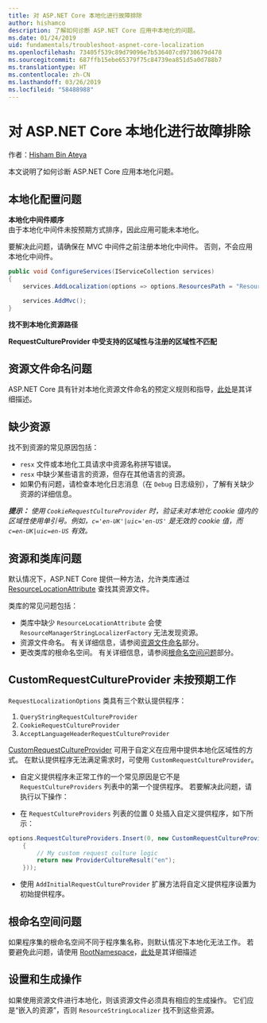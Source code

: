 ```yaml
---
title: 对 ASP.NET Core 本地化进行故障排除
author: hishamco
description: 了解如何诊断 ASP.NET Core 应用中本地化的问题。
ms.date: 01/24/2019
uid: fundamentals/troubleshoot-aspnet-core-localization
ms.openlocfilehash: 73405f539c89d79096e7b536407cd9730679d478
ms.sourcegitcommit: 687ffb15ebe65379f75c84739ea851d5a0d788b7
ms.translationtype: HT
ms.contentlocale: zh-CN
ms.lasthandoff: 03/26/2019
ms.locfileid: "58488988"
---
```

# <a name="troubleshoot-aspnet-core-localization"></a>对 ASP.NET Core 本地化进行故障排除

作者：[Hisham Bin Ateya](https://github.com/hishamco)

本文说明了如何诊断 ASP.NET Core 应用本地化问题。

## <a name="localization-configuration-issues"></a>本地化配置问题

**本地化中间件顺序**  
由于本地化中间件未按预期方式排序，因此应用可能未本地化。

要解决此问题，请确保在 MVC 中间件之前注册本地化中间件。 否则，不会应用本地化中间件。

```csharp
public void ConfigureServices(IServiceCollection services)
{
    services.AddLocalization(options => options.ResourcesPath = "Resources");

    services.AddMvc();
}
```

**找不到本地化资源路径**

**RequestCultureProvider 中受支持的区域性与注册的区域性不匹配**  

## <a name="resource-file-naming-issues"></a>资源文件命名问题

ASP.NET Core 具有针对本地化资源文件命名的预定义规则和指导，[此处](xref:fundamentals/localization?view=aspnetcore-2.2#resource-file-naming)是其详细描述。

## <a name="missing-resources"></a>缺少资源

找不到资源的常见原因包括：

- `resx` 文件或本地化工具请求中资源名称拼写错误。
- `resx` 中缺少某些语言的资源，但存在其他语言的资源。
- 如果仍有问题，请检查本地化日志消息（在 `Debug` 日志级别），了解有关缺少资源的详细信息。

_**提示：** 使用 `CookieRequestCultureProvider` 时，验证未对本地化 cookie 值内的区域性使用单引号。例如，`c='en-UK'|uic='en-US'` 是无效的 cookie 值，而 `c=en-UK|uic=en-US` 有效。_

## <a name="resources--class-libraries-issues"></a>资源和类库问题

默认情况下，ASP.NET Core 提供一种方法，允许类库通过 [ResourceLocationAttribute](/dotnet/api/microsoft.extensions.localization.resourcelocationattribute?view=aspnetcore-2.1) 查找其资源文件。

类库的常见问题包括：
- 类库中缺少 `ResourceLocationAttribute` 会使 `ResourceManagerStringLocalizerFactory` 无法发现资源。
- 资源文件命名。 有关详细信息，请参阅[资源文件命名](#resource-file-naming-issues)部分。
- 更改类库的根命名空间。 有关详细信息，请参阅[根命名空间问题](#root-namespace-issues)部分。

## <a name="customrequestcultureprovider-doesnt-work-as-expected"></a>CustomRequestCultureProvider 未按预期工作

`RequestLocalizationOptions` 类具有三个默认提供程序：

1. `QueryStringRequestCultureProvider`
2. `CookieRequestCultureProvider`
3. `AcceptLanguageHeaderRequestCultureProvider`

[CustomRequestCultureProvider](/dotnet/api/microsoft.aspnetcore.localization.customrequestcultureprovider?view=aspnetcore-2.1) 可用于自定义在应用中提供本地化区域性的方式。 在默认提供程序无法满足需求时，可使用 `CustomRequestCultureProvider`。

- 自定义提供程序未正常工作的一个常见原因是它不是 `RequestCultureProviders` 列表中的第一个提供程序。 若要解决此问题，请执行以下操作：

- 在 `RequestCultureProviders` 列表的位置 0 处插入自定义提供程序，如下所示：

```csharp
options.RequestCultureProviders.Insert(0, new CustomRequestCultureProvider(async context =>
    {
        // My custom request culture logic
        return new ProviderCultureResult("en");
    }));
```

- 使用 `AddInitialRequestCultureProvider` 扩展方法将自定义提供程序设置为初始提供程序。

## <a name="root-namespace-issues"></a>根命名空间问题

如果程序集的根命名空间不同于程序集名称，则默认情况下本地化无法工作。 若要避免此问题，请使用 [RootNamespace](/dotnet/api/microsoft.extensions.localization.rootnamespaceattribute?view=aspnetcore-2.1)，[此处](xref:fundamentals/localization?view=aspnetcore-2.2#resource-file-naming)是其详细描述

## <a name="resources--build-action"></a>设置和生成操作

如果使用资源文件进行本地化，则该资源文件必须具有相应的生成操作。 它们应是“嵌入的资源”，否则 `ResourceStringLocalizer` 找不到这些资源。

